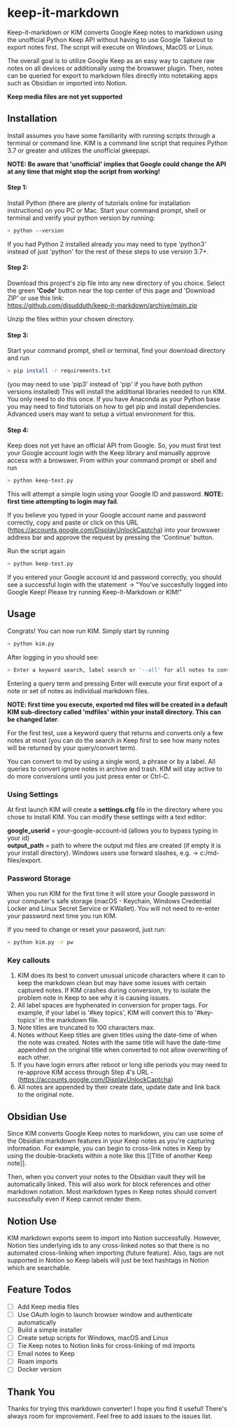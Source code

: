 # keep-it-markdown
Keep-it-markdown or KIM converts Google Keep notes to markdown using the unofficial Python Keep API without having to use Google Takeout to export notes first. The script will execute on Windows, MacOS or Linux.

The overall goal is to utilize Google Keep as an easy way to capture raw notes on all devices or additionally using the browswer plugin. Then, notes can be queried for export to markdown files directly into notetaking apps such as Obsidian or imported into Notion. 

**Keep media files are not yet supported**

## Installation
Install assumes you have some familiarity with running scripts through a terminal or command line. KIM is a command line script that requires Python 3.7 or greater and utilizes the unofficial gkeepapi. 

**NOTE: Be aware that 'unofficial' implies that Google could change the API at any time that might stop the script from working!**

#### Step 1: 
Install Python (there are plenty of tutorials online for installation instructions) on you PC or Mac. Start your command prompt, shell or terminal and verify your python version by running:
```bash
> python --version
```
If you had Python 2 installed already you may need to type 'python3' instead of just 'python' for the rest of these steps to use version 3.7+.

#### Step 2: 
Download this project's zip file into any new directory of you choice. Select the green **'Code'** button near the top center of this page and 'Download ZIP' or use this link:  
https://github.com/djsudduth/keep-it-markdown/archive/main.zip  

Unzip the files within your chosen directory.  

#### Step 3:
Start your command prompt, shell or terminal, find your download directory and run 
```bash
> pip install -r requirements.txt
```
(you may need to use 'pip3' instead of 'pip' if you have both python versions installed) This will install the additional libraries needed to run KIM. You only need to do this once. If you have Anaconda as your Python base you may need to find tutorials on how to get pip and install dependencies. Advanced users may want to setup a virtual environment for this.

#### Step 4: 
Keep does not yet have an official API from Google. So, you must first test your Google account login with the Keep library and manually approve access with a browswer. From within your command prompt or shell and run 
```bash
> python keep-test.py
```
This will attempt a simple login using your Google ID and password. **NOTE: first time attempting to login may fail**. 

If you believe you typed in your Google account name and password correctly, copy and paste or click on this URL (https://accounts.google.com/DisplayUnlockCaptcha) into your browswer address bar and approve the request by pressing the 'Continue' button.

Run the script again
```bash
> python keep-test.py
```
If you entered your Google account id and password correctly, you should see a successful login with the statement -> "You've succesfully logged into Google Keep! Please try running Keep-it-Markdown or KIM!"

## Usage
Congrats! You can now run KIM. Simply start by running 
```bash
> python kim.py
```
After logging in you should see:
```bash
> Enter a keyword search, label search or '--all' for all notes to convert to Markdown or just press Enter to exit:
```

Entering a query term and pressing Enter will execute your first export of a note or set of notes as individual markdown files.

**NOTE: first time you execute, exported md files will be created in a default KIM sub-directory called 'mdfiles' within your install directory. This can be changed later**. 

For the first test, use a keyword query that returns and converts only a few notes at most (you can do the search in Keep first to see how many notes will be returned by your query/convert term).

You can convert to md by using a single word, a phrase or by a label. All queries to convert ignore notes in archive and trash. KIM will stay active to do more conversions until you just press enter or Ctrl-C.

### Using Settings
At first launch KIM will create a **settings.cfg** file in the directory where you chose to install KIM. You can modify these settings with a text editor:

**google_userid** = your-google-account-id (allows you to bypass typing in your id)  
**output_path** = path to where the output md files are created (if empty it is your install directory). Windows users use forward slashes, e.g. -> c:/md-files/export.

### Password Storage
When you run KIM for the first time it will store your Google password in your computer's safe storage (macOS - Keychain, Windows Credential Locker and Linux Secret Service or KWallet). You will not need to re-enter your password next time you run KIM.

If you need to change or reset your password, just run:
```bash
> python kim.py -r pw
```

### Key callouts
1. KIM does its best to convert unusual unicode characters where it can to keep the markdown clean but may have some issues with certain captured notes. If KIM crashes during conversion, try to isolate the problem note in Keep to see why it is causing issues.
2. All label spaces are hyphenated in conversion for proper tags. For example, if your label is '#key topics', KIM will convert this to '#key-topics' in the markdown file.
3. Note titles are truncated to 100 characters max.
4. Notes without Keep titles are given titles using the date-time of when the note was created. Notes with the same title will have the date-time appended on the original title when converted to not allow overwriting of each other.
5. If you have login errors after reboot or long idle periods you may need to re-approve KIM access through Step 4's URL - (https://accounts.google.com/DisplayUnlockCaptcha)
6. All notes are appended by their create date, update date and link back to the original note.

## Obsidian Use
Since KIM converts Google Keep notes to markdown, you can use some of the Obsidian markdown features in your Keep notes as you're capturing information. For example, you can begin to cross-link notes in Keep by using the double-brackets within a note like this [[Title of another Keep note]]. 

Then, when you convert your notes to the Obsidian vault they will be automatically linked. This will also work for block references and other markdown notation. Most markdown types in Keep notes should convert successfully even if Keep cannot render them.

## Notion Use
KIM markdown exports seem to import into Notion successfully. However, Notion ties underlying ids to any cross-linked notes so that there is no automated cross-linking when importing (future feature). Also, tags are not supported in Notion so Keep labels will just be text hashtags in Notion which are searchable.


## Feature Todos
-[ ] Add Keep media files  
-[ ] Use OAuth login to launch browser window and authenticate automatically  
-[ ] Build a simple installer  
-[ ] Create setup scripts for Windows, macOS and Linux  
-[ ] Tie Keep notes to Notion links for cross-linking of md imports  
-[ ] Email notes to Keep   
-[ ] Roam imports  
-[ ] Docker version  

## Thank You
Thanks for trying this markdown converter! I hope you find it useful!
There's always room for improvement. Feel free to add issues to the issues list.
